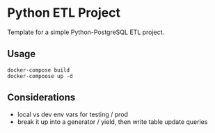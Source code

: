 # Python ETL Project
Template for a simple Python-PostgreSQL ETL project.

## Usage
```
docker-compose build
docker-compoose up -d

```

## Considerations
- local vs dev env vars for testing / prod
- break it up into a generator / yield, then write table update queries